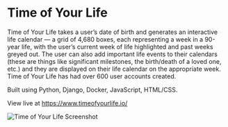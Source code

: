 # Time of Your Life

Time of Your Life takes a user’s date of birth and generates an interactive life calendar — a grid of 4,680 boxes, each representing a week in a 90-year life, with the user’s current week of life highlighted and past weeks greyed out. The user can also add important life events to their calendars (these are things like significant milestones, the birth/death of a loved one, etc.) and they are displayed on their life calendar on the appropriate week. Time of Your Life has had over 600 user accounts created.

Built using Python, Django, Docker, JavaScript, HTML/CSS.

View live at https://www.timeofyourlife.io/

![Time of Your Life Screenshot](https://s3.amazonaws.com/poly-screenshots.angel.co/Project/44/1352909/9e5050f7bf73d64091c371353438e47e-original.png)
